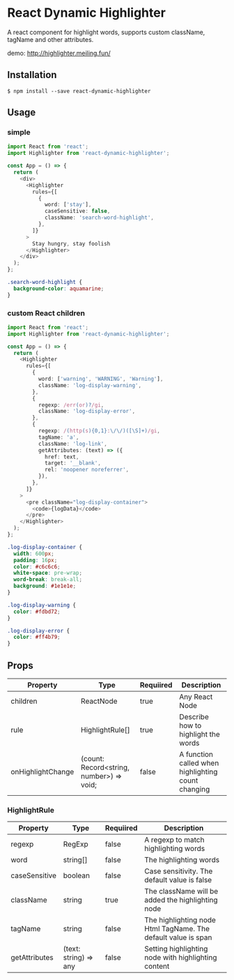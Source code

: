 # React Dynamic Highlighter

A react component for highlight words, supports custom className, tagName and other attributes.

demo: http://highlighter.meiling.fun/

## Installation

```
$ npm install --save react-dynamic-highlighter
```

## Usage

### simple

```typescript
import React from 'react';
import Highlighter from 'react-dynamic-highlighter';

const App = () => {
  return (
    <div>
      <Highlighter
        rules={[
          {
            word: ['stay'],
            caseSensitive: false,
            className: 'search-word-highlight',
          },
        ]}
      >
        Stay hungry, stay foolish
      </Highlighter>
    </div>
  );
};
```

```css
.search-word-highlight {
  background-color: aquamarine;
}
```

### custom React children

```typescript
import React from 'react';
import Highlighter from 'react-dynamic-highlighter';

const App = () => {
  return (
    <Highlighter
      rules={[
        {
          word: ['warning', 'WARNING', 'Warning'],
          className: 'log-display-warning',
        },
        {
          regexp: /err(or)?/gi,
          className: 'log-display-error',
        },
        {
          regexp: /(http(s){0,1}:\/\/)([\S]+)/gi,
          tagName: 'a',
          className: 'log-link',
          getAttributes: (text) => ({
            href: text,
            target: '__blank',
            rel: 'noopener noreferrer',
          }),
        },
      ]}
    >
      <pre className="log-display-container">
        <code>{logData}</code>
      </pre>
    </Highlighter>
  );
};
```

```css
.log-display-container {
  width: 600px;
  padding: 16px;
  color: #c6c6c6;
  white-space: pre-wrap;
  word-break: break-all;
  background: #1e1e1e;
}

.log-display-warning {
  color: #fdbd72;
}

.log-display-error {
  color: #ff4b79;
}
```

## Props

| Property | Type | Requiired | Description |
| --- | --- | --- | --- |
| children | ReactNode | true | Any React Node |
| rule | HighlightRule[] | true | Describe how to highlight the words |
| onHighlightChange | (count: Record<string, number>) => void; | false | A function called when highlighting count changing |

### HighlightRule

| Property | Type | Requiired | Description |
| --- | --- | --- | --- |
| regexp | RegExp | false | A regexp to match highlighting words |
| word | string[] | false | The highlighting words |
| caseSensitive | boolean | false | Case sensitivity. The default value is false |
| className | string | true | The className will be added the highlighting node |
| tagName | string | false | The highlighting node Html TagName. The default value is span |
| getAttributes | (text: string) => any | false | Setting highlighting node with highlighting content |
